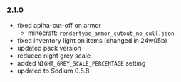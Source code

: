### 2.1.0
- fixed aplha-cut-off on armor 
  - minecraft: `rendertype_armor_cutout_no_cull.json`
- fixed inventory light on items (changed in 24w05b)
- updated pack version
- reduced night grey scale
- added `NIGHT_GREY_SCALE_PERCENTAGE` setting
- updated to Sodium 0.5.8
